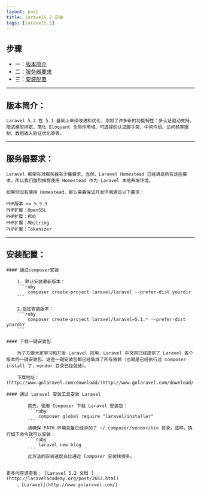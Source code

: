 ```yaml
---
layout: post
title: laravel5.2 安装
tags: [laravel5.2]
---
```


## 步骤

+ 一：[版本简介](#intr)
+ 二：[服务器要求](#evn)
+ 三：[安装配置](#install)


------------------------

## <span id = "intr">版本简介：</span>

    Laravel 5.2 在 5.1 基础上继续改进和优化，添加了许多新的功能特性：多认证驱动支持、隐式模型绑定、简化 Eloquent 全局作用域、可选择的认证脚手架、中间件组、访问频率限制、数组输入验证优化等等。

------------------------

## <span id = "evn">服务器要求：</span>

    Laravel 框架有对服务器有少量要求，当然，Laravel Homestead 已经满足所有这些要求，所以我们强烈推荐使用 Homestead 作为 Laravel 本地开发环境。

    如果你没有使用 Homestead，那么需要保证开发环境满足以下要求：

    PHP版本 >= 5.5.9
    PHP扩展：OpenSSL
    PHP扩展：PDO
    PHP扩展：Mbstring
    PHP扩展：Tokenizer

------------------------

## <span id = "install">安装配置：</span>

    #### 通过composer安装

        1. 默认安装最新版本：
        ```ruby
            composer create-project laravel/laravel --prefer-dist yourdir
        ```

        2.指定安装版本：
        ```ruby
            composer create-project laravel/laravel=5.1.* --prefer-dist yourdir
        ```

    #### 下载一键安装包

        为了方便大家学习和开发 Laravel 应用，Laravel 中文网已经提供了 Laravel 各个版本的一键安装包。这些一键安装包都已经集成了所有依赖（也就是已经执行过 composer install 了，vendor 目录已经就绪）。

        下载地址：(http://www.golaravel.com/download/)http://www.golaravel.com/download/

    #### 通过 Laravel 安装工具安装 Laravel

            首先，使用 Composer 下载 Laravel 安装包：
            ```ruby
                composer global require "laravel/installer"
            ```
            请确保 PATH 环境变量已经添加了 ~/.composer/vendor/bin 目录，这样，执行如下命令就可以安装：
            ```ruby
                laravel new blog
            ```
            此方法的安装速度会比通过 Composer 安装快很多。


    更多内容请查看： [Laravel 5.2 文档 ](http://laravelacademy.org/post/2653.html)
        ，[Laravel](http://www.golaravel.com/)
